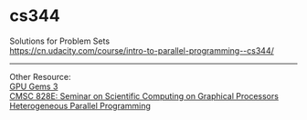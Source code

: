 cs344
=====
Solutions for Problem Sets  
<https://cn.udacity.com/course/intro-to-parallel-programming--cs344/>

----

Other Resource:  
[GPU Gems 3](https://developer.nvidia.com/gpugems/GPUGems3)  
[CMSC 828E: Seminar on Scientific Computing on Graphical Processors](http://www.umiacs.umd.edu/~ramani/cmsc828e_gpusci/)  
[Heterogeneous Parallel Programming](https://www.coursera.org/course/hetero)  
